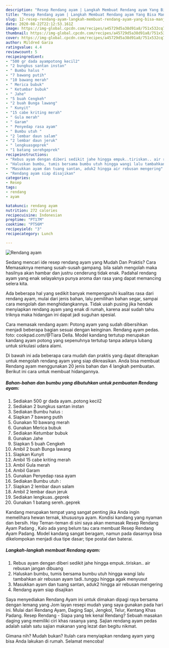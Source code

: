 ```yaml
---
description: "Resep Rendang ayam | Langkah Membuat Rendang ayam Yang Bisa Manjain Lidah"
title: "Resep Rendang ayam | Langkah Membuat Rendang ayam Yang Bisa Manjain Lidah"
slug: 12-resep-rendang-ayam-langkah-membuat-rendang-ayam-yang-bisa-manjain-lidah
date: 2020-08-22T22:12:53.161Z
image: https://img-global.cpcdn.com/recipes/a45729d5a38d91a8/751x532cq70/rendang-ayam-foto-resep-utama.jpg
thumbnail: https://img-global.cpcdn.com/recipes/a45729d5a38d91a8/751x532cq70/rendang-ayam-foto-resep-utama.jpg
cover: https://img-global.cpcdn.com/recipes/a45729d5a38d91a8/751x532cq70/rendang-ayam-foto-resep-utama.jpg
author: Mildred Garza
ratingvalue: 4.4
reviewcount: 5
recipeingredient:
- "500 gr dada ayampotong kecil2"
- "2 bungkus santan instan"
- " Bumbu halus "
- "7 bawang putih"
- "10 bawang merah"
- " Merica bubuk"
- " Ketumbar bubuk"
- " Jahe"
- "5 buah Cengkeh"
- "2 buah Bunga lawang"
- " Kunyit"
- "15 cabe kriting merah"
- " Gula merah"
- " Garam"
- " Penyedap rasa ayam"
- " Bumbu utuh "
- "2 lembar daun salam"
- "2 lembar daun jeruk"
- " lengkuasgeprek"
- "1 batang serehgeprek"
recipeinstructions:
- "Rebus ayam dengan diberi sedikit jahe hingga empuk..tiriskan.. air rebusan jangan dibuang"
- "Haluskan bumbu, tumis bersama bumbu utuh hingga wangi lalu tambahkan air rebusan ayam tadi..tunggu hingga agak menyusut"
- "Masukkan ayam dan tuang santan, aduk2 hingga air rebusan mengering"
- "Rendang ayam siap disajikan"
categories:
- Resep
tags:
- rendang
- ayam

katakunci: rendang ayam 
nutrition: 272 calories
recipecuisine: Indonesian
preptime: "PT17M"
cooktime: "PT56M"
recipeyield: "3"
recipecategory: Lunch

---
```



![Rendang ayam](https://img-global.cpcdn.com/recipes/a45729d5a38d91a8/751x532cq70/rendang-ayam-foto-resep-utama.jpg)

Sedang mencari ide resep rendang ayam yang Mudah Dan Praktis? Cara Memasaknya memang susah-susah gampang. bila salah mengolah maka hasilnya akan hambar dan justru cenderung tidak enak. Padahal rendang ayam yang enak selayaknya punya aroma dan rasa yang dapat memancing selera kita.

Ada beberapa hal yang sedikit banyak mempengaruhi kualitas rasa dari rendang ayam, mulai dari jenis bahan, lalu pemilihan bahan segar, sampai cara mengolah dan menghidangkannya. Tidak usah pusing jika hendak menyiapkan rendang ayam yang enak di rumah, karena asal sudah tahu triknya maka hidangan ini dapat jadi suguhan spesial.

Cara memasak rendang ayam: Potong ayam yang sudah dibersihkan menjadi beberapa bagian sesuai dengan keinginan. Rendang ayam pedas. foto: cookpad.com/@Tiara Della. Model kandang tertutup merupakan kandang ayam potong yang sepenuhnya tertutup tanpa adanya lubang untuk sirkulasi udara alami.


Di bawah ini ada beberapa cara mudah dan praktis yang dapat diterapkan untuk mengolah rendang ayam yang siap dikreasikan. Anda bisa membuat Rendang ayam menggunakan 20 jenis bahan dan 4 langkah pembuatan. Berikut ini cara untuk membuat hidangannya.

<!--inarticleads1-->

##### Bahan-bahan dan bumbu yang dibutuhkan untuk pembuatan Rendang ayam:

1. Sediakan 500 gr dada ayam..potong kecil2
1. Sediakan 2 bungkus santan instan
1. Sediakan  Bumbu halus :
1. Siapkan 7 bawang putih
1. Gunakan 10 bawang merah
1. Gunakan  Merica bubuk
1. Sediakan  Ketumbar bubuk
1. Gunakan  Jahe
1. Siapkan 5 buah Cengkeh
1. Ambil 2 buah Bunga lawang
1. Siapkan  Kunyit
1. Ambil 15 cabe kriting merah
1. Ambil  Gula merah
1. Ambil  Garam
1. Gunakan  Penyedap rasa ayam
1. Sediakan  Bumbu utuh :
1. Siapkan 2 lembar daun salam
1. Ambil 2 lembar daun jeruk
1. Sediakan  lengkuas..geprek
1. Gunakan 1 batang sereh..geprek


Kandang merupakan tempat yang sangat penting jika Anda ingin memelihara hewan ternak, khususnya ayam. Kondisi kandang yang nyaman dan bersih. Hay Teman-teman di sini saya akan memasak Resep Rendang Ayam Padang , Kalo ada yang belum tau cara membuat Resep Rendang Ayam Padang. Model kandang sangat beragam, namun pada dasarnya bisa dikelompokan menjadi dua tipe dasar; tipe postal dan baterai. 

<!--inarticleads2-->

##### Langkah-langkah membuat Rendang ayam:

1. Rebus ayam dengan diberi sedikit jahe hingga empuk..tiriskan.. air rebusan jangan dibuang
1. Haluskan bumbu, tumis bersama bumbu utuh hingga wangi lalu tambahkan air rebusan ayam tadi..tunggu hingga agak menyusut
1. Masukkan ayam dan tuang santan, aduk2 hingga air rebusan mengering
1. Rendang ayam siap disajikan


Saya menyediakan Rendang Ayam ini untuk dimakan dipagi raya bersama dengan lemang yang Jom layan resepi mudah yang saya gunakan pada hari ini. Mulai dari Rendang Ayam, Daging Sapi, Jengkol, Telur, Kentang Khas Padang. Resep Rendang - Siapa yang tek kenal Rendang? Sebuah masakan daging yang memiliki ciri khas rasanya yang. Sajian rendang ayam pedas adalah salah satu sajian makanan yang lezat dan begitu nikmat. 

Gimana nih? Mudah bukan? Itulah cara menyiapkan rendang ayam yang bisa Anda lakukan di rumah. Selamat mencoba!

